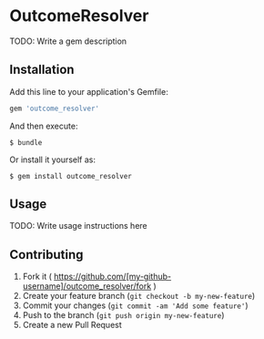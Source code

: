 # OutcomeResolver

TODO: Write a gem description

## Installation

Add this line to your application's Gemfile:

```ruby
gem 'outcome_resolver'
```

And then execute:

    $ bundle

Or install it yourself as:

    $ gem install outcome_resolver

## Usage

TODO: Write usage instructions here

## Contributing

1. Fork it ( https://github.com/[my-github-username]/outcome_resolver/fork )
2. Create your feature branch (`git checkout -b my-new-feature`)
3. Commit your changes (`git commit -am 'Add some feature'`)
4. Push to the branch (`git push origin my-new-feature`)
5. Create a new Pull Request
